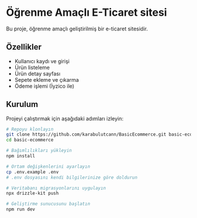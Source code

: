 # Öğrenme Amaçlı E-Ticaret sitesi

Bu proje, öğrenme amaçlı geliştirilmiş bir e-ticaret sitesidir.

## Özellikler

- Kullanıcı kaydı ve girişi
- Ürün listeleme
- Ürün detay sayfası
- Sepete ekleme ve çıkarma
- Ödeme işlemi (İyzico ile)

## Kurulum

Projeyi çalıştırmak için aşağıdaki adımları izleyin:

```bash
# Repoyu klonlayın
git clone https://github.com/karabulutcann/BasicEcommerce.git basic-ecommerce
cd basic-ecommerce

# Bağımlılıkları yükleyin
npm install

# Ortam değişkenlerini ayarlayın
cp .env.example .env
# .env dosyasını kendi bilgilerinize göre doldurun

# Veritabanı migrasyonlarını uygulayın
npx drizzle-kit push

# Geliştirme sunucusunu başlatın
npm run dev
